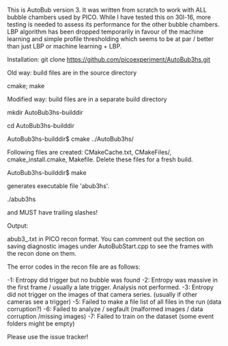 This is AutoBub version 3. It was written from scratch to work with ALL bubble chambers used by PICO. While I have tested this on 30l-16, more testing is needed to assess its performance for the other bubble chambers. LBP algorithm has been dropped temporarily in favour of the machine learning and simple profile thresholding which seems to be at par / better than just LBP or machine learning + LBP.

Installation:
git clone https://github.com/picoexperiment/AutoBub3hs.git

Old way: build files are in the source directory

cmake; make

Modified way: build files are in a separate build directory

mkdir AutoBub3hs-builddir

cd AutoBub3hs-builddir

AutoBub3hs-builddir$ cmake ../AutoBub3hs/

Following files are created: CMakeCache.txt, CMakeFiles/, cmake_install.cmake, Makefile. 
Delete these files for a fresh build. 

AutoBub3hs-builddir$ make

generates executable file 'abub3hs'.

./abub3hs <location of data> <run number> <output folder>

<location of data> and <output folder> MUST have trailing slashes!

Output:

abub3_<run number>.txt in PICO recon format. You can comment out the section on saving diagnostic images under AutoBubStart.cpp to see the frames with the recon done on them.

The error codes in the recon file are as follows:

-1: Entropy did trigger but no bubble was found
-2: Entropy was massive in the first frame / usually a late trigger. Analysis not performed.
-3: Entropy did not trigger on the images of that camera series. (usually if other cameras see a trigger)
-5: Failed to make a file list of all files in the run (data corruption?)
-6: Failed to analyze / segfault (malformed images / data corruption /missing images)
-7: Failed to train on the dataset (some event folders might be empty)



Please use the issue tracker!



